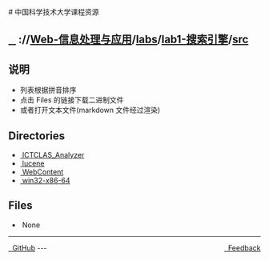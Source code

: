 
<head>
    <meta http-equiv="content-type" content="text/html; charset=utf-8">
    <link rel="stylesheet" href="https://use.fontawesome.com/releases/v5.8.1/css/all.css" integrity="sha384-50oBUHEmvpQ+1lW4y57PTFmhCaXp0ML5d60M1M7uH2+nqUivzIebhndOJK28anvf" crossorigin="anonymous">
    <title> 中国科学技术大学课程资源</title>
</head>
# 中国科学技术大学课程资源

<div>
  <h2>
    <a href="../index.html">&nbsp;&nbsp;<i class="fas fa-backward"></i>&nbsp;</a>
    :/<a href="../../../../index.html"><i class="fas fa-home"></i></a>/<a href="../../../index.html">Web-信息处理与应用</a>/<a href="../../index.html">labs</a>/<a href="../index.html">lab1-搜索引擎</a>/<a href="index.html">src</a>
  </h2>
</div>

## 说明
- 列表根据拼音排序
- 点击 Files 的链接下载二进制文件
- 或者打开文本文件(markdown 文件经过渲染)

<h2> Directories &nbsp; <a href="https://download-directory.github.io/?url=https://github.com/USTC-Resource/USTC-Course/tree/master/Web-信息处理与应用/labs/lab1-搜索引擎/src" style="color:red;text-decoration:underline;" target="_black"><i class="fas fa-download"></i></a></h2>

<ul><li><a href="ICTCLAS_Analyzer/index.html"><i class="fas fa-folder"></i>&nbsp;ICTCLAS_Analyzer</a></li>
<li><a href="lucene/index.html"><i class="fas fa-folder"></i>&nbsp;lucene</a></li>
<li><a href="WebContent/index.html"><i class="fas fa-folder"></i>&nbsp;WebContent</a></li>
<li><a href="win32-x86-64/index.html"><i class="fas fa-folder"></i>&nbsp;win32-x86-64</a></li></ul>

## Files
<ul><li><i class="fas fa-meh"></i>&nbsp;None</li></ul>

---
<div style="text-decration:underline;display:inline">
  <a href="https://github.com/USTC-Resource/USTC-Course.git" target="_blank" rel="external"><i class="fab fa-github"></i>&nbsp; GitHub</a>
  <a href="mailto:&#122;huheqin1@gmail.com?subject=反馈与建议" style="float:right" target="_blank" rel="external"><i class="fas fa-envelope"></i>&nbsp; Feedback</a>
</div>
---


